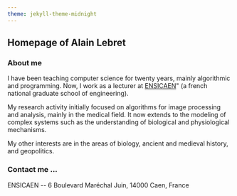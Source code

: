 ```yaml
---
theme: jekyll-theme-midnight
---
```


## Homepage of Alain Lebret

### About me

I have been teaching computer science for twenty years, mainly algorithmic and programming. 
Now, I work as a lecturer at [ENSICAEN](https://www.ensicaen.fr/)" (a french national 
graduate school of engineering).

My research activity initially focused on algorithms for image processing and analysis, 
mainly in the medical field. It now extends to the modeling of complex systems such as the 
understanding of biological and physiological mechanisms.

My other interests are in the areas of biology, ancient and medieval history, and geopolitics.

### Contact me ...
ENSICAEN -- 6 Boulevard Maréchal Juin, 14000 Caen, France
